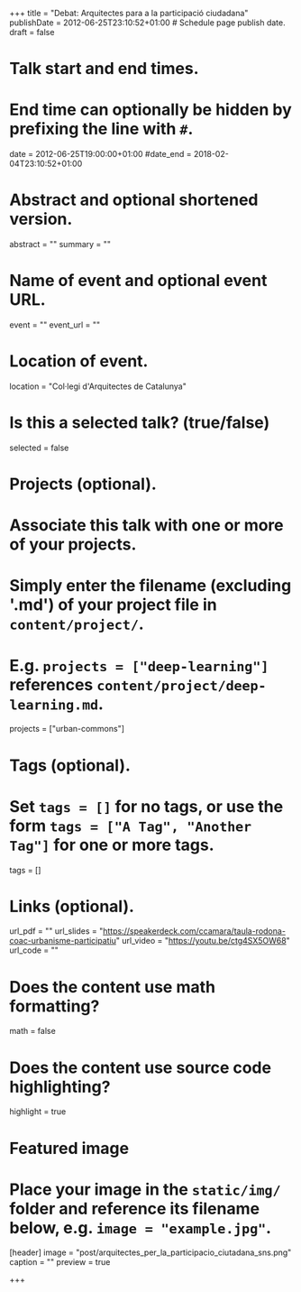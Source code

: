 +++
title = "Debat: Arquitectes para a la participació ciudadana"
publishDate = 2012-06-25T23:10:52+01:00  # Schedule page publish date.
draft = false

# Talk start and end times.
#   End time can optionally be hidden by prefixing the line with `#`.
date = 2012-06-25T19:00:00+01:00
#date_end = 2018-02-04T23:10:52+01:00

# Abstract and optional shortened version.
abstract = ""
summary = ""

# Name of event and optional event URL.
event = ""
event_url = ""

# Location of event.
location = "Col·legi d'Arquitectes de Catalunya"

# Is this a selected talk? (true/false)
selected = false

# Projects (optional).
#   Associate this talk with one or more of your projects.
#   Simply enter the filename (excluding '.md') of your project file in `content/project/`.
#   E.g. `projects = ["deep-learning"]` references `content/project/deep-learning.md`.
projects = ["urban-commons"]

# Tags (optional).
#   Set `tags = []` for no tags, or use the form `tags = ["A Tag", "Another Tag"]` for one or more tags.
tags = []

# Links (optional).
url_pdf = ""
url_slides = "https://speakerdeck.com/ccamara/taula-rodona-coac-urbanisme-participatiu"
url_video = "https://youtu.be/ctg4SX5OW68"
url_code = ""

# Does the content use math formatting?
math = false

# Does the content use source code highlighting?
highlight = true

# Featured image
# Place your image in the `static/img/` folder and reference its filename below, e.g. `image = "example.jpg"`.
[header]
image = "post/arquitectes_per_la_participacio_ciutadana_sns.png"
caption = ""
preview = true

+++
